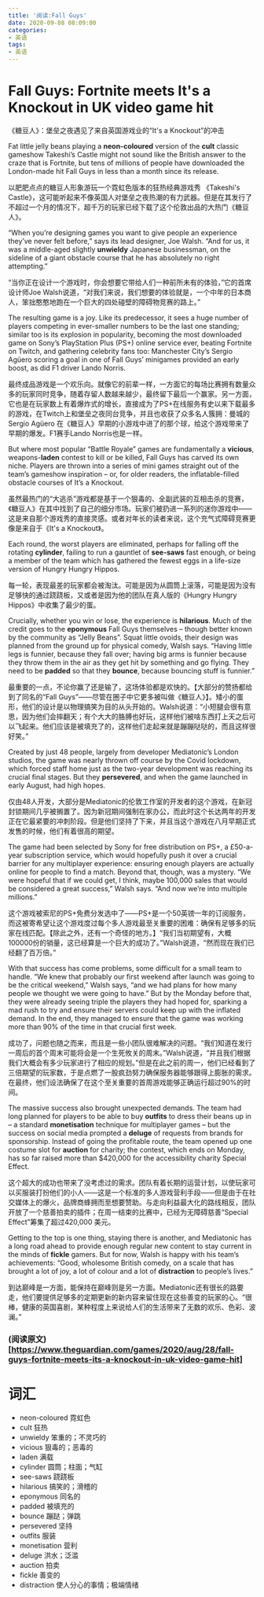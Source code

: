 ```yaml
---
title: '阅读:Fall Guys'
date: 2020-09-08 08:09:00
categories:
- 英语
tags:
- 英语
---
```


# Fall Guys: Fortnite meets It's a Knockout in UK video game hit
《糖豆人》：堡垒之夜遇见了来自英国游戏业的“It's a Knockout”的冲击

Fat little jelly beans playing a **neon-coloured** version of the **cult** classic gameshow Takeshi’s Castle might not sound like the British answer to the craze that is Fortnite, but tens of millions of people have downloaded the London-made hit Fall Guys in less than a month since its release.

以肥肥点点的糖豆人形象游玩一个霓虹色版本的狂热经典游戏秀 《Takeshi's Castle》，这可能听起来不像英国人对堡垒之夜热潮的有力武器。但是在其发行了不超过一个月的情况下，超千万的玩家已经下载了这个伦敦出品的大热门《糖豆人》。

<!---more--->

“When you’re designing games you want to give people an experience they’ve never felt before,” says its lead designer, Joe Walsh. “And for us, it was a middle-aged slightly **unwieldy** Japanese businessman, on the sideline of a giant obstacle course that he has absolutely no right attempting.”

“当你正在设计一个游戏时，你会想要它带给人们一种前所未有的体验，”它的首席设计师Joe Walsh说道，“对我们来说，我们想要的体验就是，一个中年的日本商人，笨拙憨憨地跑在一个巨大的四处碰壁的障碍物竞赛的路上。”

The resulting game is a joy. Like its predecessor, it sees a huge number of players competing in ever-smaller numbers to be the last one standing; similar too is its explosion in popularity, becoming the most downloaded game on Sony’s PlayStation Plus (PS+) online service ever, beating Fortnite on Twitch, and gathering celebrity fans too: Manchester City’s Sergio Agüero scoring a goal in one of Fall Guys’ minigames provided an early boost, as did F1 driver Lando Norris.

最终成品游戏是一个欢乐向。就像它的前辈一样，一方面它的每场比赛拥有数量众多的玩家同时竞争，随着存留人数越来越少，最终留下最后一个赢家。另一方面，它也是在玩家数上有着爆炸式的增长，直接成为了PS+在线服务有史以来下载最多的游戏，在Twitch上和堡垒之夜同台竞争，并且也收获了众多名人簇拥：曼城的Sergio Agüero 在《糖豆人》早期的小游戏中进了的那个球，给这个游戏带来了早期的爆发。F1赛手Lando Norris也是一样。

But where most popular “Battle Royale” games are fundamentally a **vicious**, weapons-**laden** contest to kill or be killed, Fall Guys has carved its own niche. Players are thrown into a series of mini games straight out of the team’s gameshow inspiration – or, for older readers, the inflatable-filled obstacle courses of It’s a Knockout.

虽然最热门的“大逃杀”游戏都是基于一个狠毒的、全副武装的互相击杀的竞赛，《糖豆人》在其中找到了自己的细分市场。玩家们被扔进一系列的迷你游戏中——这是来自那个游戏秀的直接灵感。或者对年长的读者来说，这个充气式障碍竞赛更像是来自于《It's a Knockout》。

Each round, the worst players are eliminated, perhaps for falling off the rotating **cylinder**, failing to run a gauntlet of **see-saws** fast enough, or being a member of the team which has gathered the fewest eggs in a life-size version of Hungry Hungry Hippos.

每一轮，表现最差的玩家都会被淘汰。可能是因为从圆筒上滚落，可能是因为没有足够快的通过跷跷板，又或者是因为他的团队在真人版的《Hungry Hungry Hippos》中收集了最少的蛋。

Crucially, whether you win or lose, the experience is **hilarious**. Much of the credit goes to the **eponymous** Fall Guys themselves – though better known by the community as “Jelly Beans”. Squat little ovoids, their design was planned from the ground up for physical comedy, Walsh says. “Having little legs is funnier, because they fall over; having big arms is funnier because they throw them in the air as they get hit by something and go flying. They need to be **padded** so that they **bounce**, because bouncing stuff is funnier.”

最重要的一点，不论你赢了还是输了，这场体验都是欢快的。【大部分的赞扬都给到了同名的“Fall Guys”——尽管在圈子中它更多被叫做《糖豆人》】。矮小的蛋形，他们的设计是以物理搞笑为目的从头开始的。Walsh说道：“小短腿会很有意思，因为他们会摔翻天；有个大大的胳膊也好玩，这样他们被啥东西打上天之后可以飞起来。他们应该是被填充了的，这样他们走起来就是蹦蹦哒哒的，而且这样很好笑。”

Created by just 48 people, largely from developer Mediatonic’s London studios, the game was nearly thrown off course by the Covid lockdown, which forced staff home just as the two-year development was reaching its crucial final stages. But they **persevered**, and when the game launched in early August, had high hopes.

仅由48人开发，大部分是Mediatonic的伦敦工作室的开发者的这个游戏，在新冠封锁期间几乎被搁置了。因为新冠期间强制在家办公，而此时这个长达两年的开发正在它最紧要的冲刺阶段。但是他们坚持了下来，并且当这个游戏在八月早期正式发售的时候，他们有着很高的期望。

The game had been selected by Sony for free distribution on PS+, a £50-a-year subscription service, which would hopefully push it over a crucial barrier for any multiplayer experience: ensuring enough players are actually online for people to find a match. Beyond that, though, was a mystery. “We were hopeful that if we could get, I think, maybe 100,000 sales that would be considered a great success,” Walsh says. “And now we’re into multiple millions.”

这个游戏被索尼的PS+免费分发选中了——PS+是一个50英镑一年的订阅服务，而这被寄希望让这个游戏度过每个多人游戏最至关重要的困难：确保有足够多的玩家在线匹配。【除此之外，还有一个奇怪的地方。】“我们当初期望有，大概100000份的销量，这已经算是一个巨大的成功了。”Walsh说道，“然而现在我们已经翻了百万倍。”

With that success has come problems, some difficult for a small team to handle. “We knew that probably our first weekend after launch was going to be the critical weekend,” Walsh says, “and we had plans for how many people we thought we were going to have.” But by the Monday before that, they were already seeing triple the players they had hoped for, sparking a mad rush to try and ensure their servers could keep up with the inflated demand. In the end, they managed to ensure that the game was working more than 90% of the time in that crucial first week.

成功了，问题也随之而来，而且是一些小团队很难解决的问题。“我们知道在发行一周后的首个周末可能将会是一个生死攸关的周末。”Walsh说道，“并且我们根据我们大概会有多少玩家进行了相应的规划。”但是在此之前的周一，他们已经看到了三倍期望的玩家数，于是点燃了一股疯劲努力确保服务器能够跟得上膨胀的需求。在最终，他们设法确保了在这个至关重要的首周游戏能够正确运行超过90%的时间。

The massive success also brought unexpected demands. The team had long planned for players to be able to buy **outfits** to dress their beans up in – a standard **monetisation** technique for multiplayer games – but the success on social media prompted a **deluge** of requests from brands for sponsorship. Instead of going the profitable route, the team opened up one costume slot for **auction** for charity; the contest, which ends on Monday, has so far raised more than $420,000 for the accessibility charity Special Effect.

这个超大的成功也带来了没考虑过的需求。团队有着长期的运营计划，以使玩家可以买服装打扮他们的小人——这是一个标准的多人游戏营利手段——但是由于在社交媒体上的爆火，品牌商蜂拥而至想要赞助。与走向利益最大化的路线相反，团队开放了一个慈善拍卖的插件；在周一结束的比赛中，已经为无障碍慈善“Special Effect”筹集了超过420,000 美元。

Getting to the top is one thing, staying there is another, and Mediatonic has a long road ahead to provide enough regular new content to stay current in the minds of **fickle** gamers. But for now, Walsh is happy with his team’s achievements: “Good, wholesome British comedy, on a scale that has brought a lot of joy, a lot of colour and a lot of **distraction** to people’s lives.”

到达巅峰是一方面，能保持在巅峰则是另一方面。Mediatonic还有很长的路要走，他们要提供足够多的定期更新的新内容来留住现在这些善变的玩家的心。“很棒，健康的英国喜剧，某种程度上来说给人们的生活带来了无数的欢乐、色彩、波澜。”


### (阅读原文)[https://www.theguardian.com/games/2020/aug/28/fall-guys-fortnite-meets-its-a-knockout-in-uk-video-game-hit]

# 词汇
- neon-coloured 霓虹色
- cult 狂热
- unwieldy 笨重的；不灵巧的
- vicious 狠毒的；恶毒的
- laden 满载
- cylinder 圆筒；柱面；气缸
- see-saws 跷跷板
- hilarious 搞笑的；滑稽的
- eponymous 同名的
- padded 被填充的
- bounce 蹦跶；弹跳
- persevered 坚持
- outfits 服装
- monetisation 营利
- deluge 洪水；泛滥
- auction 拍卖
- fickle 善变的
- distraction 使人分心的事情；极端情绪
